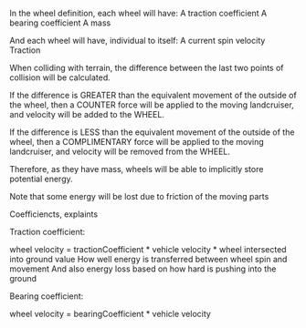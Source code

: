 In the wheel definition, each wheel will have:
A traction coefficient
A bearing coefficient
A mass

And each wheel will have, individual to itself:
A current spin velocity
Traction

When colliding with terrain, the difference between the last two points of collision will be calculated.

If the difference is GREATER than the equivalent movement of the outside of the wheel, then a COUNTER force will be applied to the moving landcruiser, and velocity will be added to the WHEEL.

If the difference is LESS than the equivalent movement of the outside of the wheel, then a COMPLIMENTARY force will be applied to the moving landcruiser, and velocity will be removed from the WHEEL.

Therefore, as they have mass, wheels will be able to implicitly store potential energy.

Note that some energy will be lost due to friction of the moving parts





Coefficiencts, explaints

Traction coefficient:

wheel velocity = tractionCoefficient * vehicle velocity * wheel intersected into ground value
How well energy is transferred between wheel spin and movement
And also energy loss based on how hard is pushing into the ground


Bearing coefficient:

wheel velocity = bearingCoefficient * vehicle velocity

